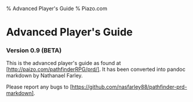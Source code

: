 % Advanced Player's Guide
% Piazo.com

# Advanced Player's Guide

### Version 0.9 (BETA)

This is the advanced player's guide as found at
[http://paizo.com/pathfinderRPG/prd/]. It has been converted into
pandoc markdown by Nathanael Farley. 

Please report any bugs to
[https://github.com/nasfarley88/pathfinder-prd-markdown].
